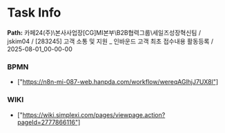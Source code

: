 # Task Info

**Path:** 카페24(주)\본사사업장\[CG]MI본부\B2B협력그룹\세일즈성장혁신팀 / jskim04 / [283245] 고객 소통 및 지원 _ 인바운드 고객 최초 접수내용 활동등록 / 2025-08-01_00-00-00

### BPMN
- ["https://n8n-mi-087-web.hanpda.com/workflow/wereqAGlhjJ7UX8l"]

### WIKI
- ["https://wiki.simplexi.com/pages/viewpage.action?pageId=2777866116"]

